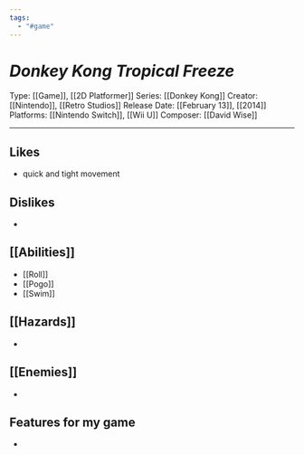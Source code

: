 ```yaml
---
tags:
  - "#game"
---
```

# _Donkey Kong Tropical Freeze_

Type: [[Game]], [[2D Platformer]]
Series: [[Donkey Kong]]
Creator: [[Nintendo]], [[Retro Studios]]
Release Date: [[February 13]], [[2014]]
Platforms: [[Nintendo Switch]], [[Wii U]]
Composer: [[David Wise]]

----





## Likes
* quick and tight movement

## Dislikes
* 

## [[Abilities]]
* [[Roll]]
* [[Pogo]]
* [[Swim]]

## [[Hazards]]
* 

## [[Enemies]]
* 

## Features for my game
* 